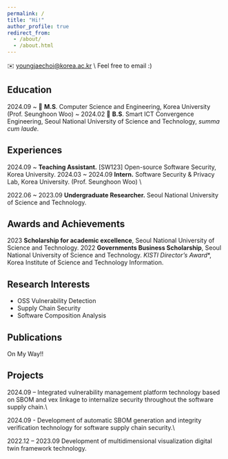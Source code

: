 ```yaml
---
permalink: /
title: "Hi!"
author_profile: true
redirect_from: 
  - /about/
  - /about.html
---
```

<!-- Youngjae Choi -->
✉️ youngjaechoi@korea.ac.kr \\
    Feel free to email :) 

## Education

2024.09 ~ 🏫 **M.S**. Computer Science and Engineering, Korea University (Prof. Seunghoon Woo)
~ 2024.02 🏫 **B.S**. Smart ICT Convergence Engineering, Seoul National University of Science and
Technology, *summa cum laude.*

## Experiences

2024.09 ~         **Teaching Assistant.** [SW123] Open-source Software Security, Korea University.
2024.03 ~ 2024.09 **Intern.** Software Security & Privacy Lab, Korea University. (Prof. Seunghoon Woo) \\

2022.06 ~ 2023.09 **Undergraduate Researcher.** Seoul National University of Science and Technology.

## Awards and Achievements

2023 **Scholarship for academic excellence**, Seoul National University of Science and Technology.
2022 **Governments Business Scholarship**, Seoul National University of Science and Technology.
*KISTI Director’s Award**, Korea Institute of Science and Technology Information.

## Research Interests

- OSS Vulnerability Detection
- Supply Chain Security
- Software Composition Analysis

## Publications

On My Way!!

## Projects

2024.09 –         Integrated vulnerability management platform technology based on SBOM and vex
linkage to internalize security throughout the software supply chain.\\

2024.09 -         Development of automatic SBOM generation and integrity verification technology
for software supply chain security.\\

2022.12 – 2023.09 Development of multidimensional visualization digital twin framework technology.
